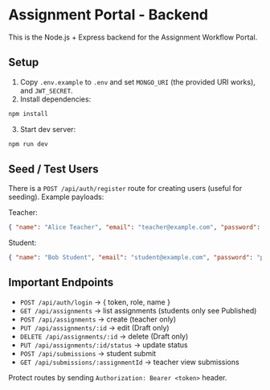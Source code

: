 # Assignment Portal - Backend

This is the Node.js + Express backend for the Assignment Workflow Portal.

## Setup

1. Copy `.env.example` to `.env` and set `MONGO_URI` (the provided URI works), and `JWT_SECRET`.
2. Install dependencies:

```powershell
npm install
```

3. Start dev server:

```powershell
npm run dev
```

## Seed / Test Users

There is a `POST /api/auth/register` route for creating users (useful for seeding). Example payloads:

Teacher:

```json
{ "name": "Alice Teacher", "email": "teacher@example.com", "password": "password", "role": "teacher" }
```

Student:

```json
{ "name": "Bob Student", "email": "student@example.com", "password": "password", "role": "student" }
```

## Important Endpoints

- `POST /api/auth/login` -> { token, role, name }
- `GET /api/assignments` -> list assignments (students only see Published)
- `POST /api/assignments` -> create (teacher only)
- `PUT /api/assignments/:id` -> edit (Draft only)
- `DELETE /api/assignments/:id` -> delete (Draft only)
- `PUT /api/assignments/:id/status` -> update status
- `POST /api/submissions` -> student submit
- `GET /api/submissions/:assignmentId` -> teacher view submissions

Protect routes by sending `Authorization: Bearer <token>` header.
